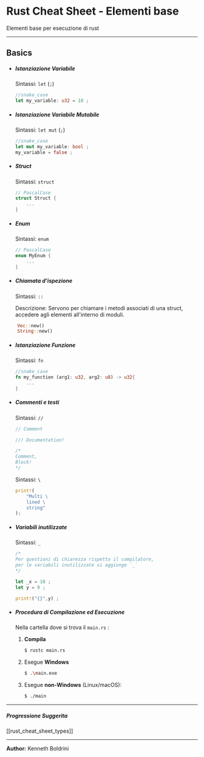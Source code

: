 # Rust Cheat Sheet - Elementi base
Elementi base per esecuzione di rust
	
---
## **Basics**
	
- ##### Istanziazione Variabile
	
	Sintassi: `let` (`;`)
	
	```Rust
	//snake_case
	let my_variable: u32 = 10 ;
	```
	
- ##### Istanziazione Variabile Mutabile
	
	Sintassi: `let mut` (`;`)
	
	```Rust
	//snake_case
	let mut my_variable: bool ;
	my_variable = false ;
	```
	
- ##### Struct
	
	Sintassi: `struct`
		
	```Rust
	// PascalCase
	struct Struct {
		...
	}
	```
	
- ##### Enum
	
	Sintassi: `enum`
	
	```Rust
	// PascalCase
	enum MyEnum {
		...
	}
	```
	
- ##### Chiamata d'ispezione
	
	Sintassi: `::`
	
	Descrizione: Servono per chiamare i metodi associati di una struct, accedere agli elementi all'interno di moduli.
	
``` Rust
	Vec::new()
	String::new()
```
	
- ##### Istanziazione Funzione
	
	Sintassi: `fn`
	
	```Rust
	//snake_case
	fn my_function (arg1: u32, arg2: u8) -> u32{
		...
	}
	```
	
- ##### Commenti e testi
	
	Sintassi: `//`
	
	```Rust
	// Comment
	
	/// Documentation!
	
	/*
	Comment,
	Block!
	*/
	```
	
	Sintassi: `\`
	
	```Rust
	print!(
		"Multi \
		lined \ 
		string"
	);
	```
	
- ##### Variabili inutilizzate
	
	Sintassi: `_`
	
	```Rust
	/*
	Per questioni di chiarezza rispetto il compilatore, 
	per le variabili inutilizzate si aggiunge `_`
	*/
	
	let _x = 10 ;
	let y = 9 ;
	
	print!("{}",y) ;
	```
	
- ##### Procedura di Compilazione ed Esecuzione
	
	Nella cartella dove si trova il `main.rs` :
	
	1. **Compila**
		```sh
	   $ rustc main.rs
	   ```
	2. Esegue **Windows**
		```sh
	   $ .\main.exe
	   ```  
	3. Esegue **non-Windows** (Linux/macOS):
		```sh
	   $ ./main
	   ```     
	
---
##### Progressione Suggerita
[[rust_cheat_sheet_types]]
	
---
	
**Author:** Kenneth Boldrini
